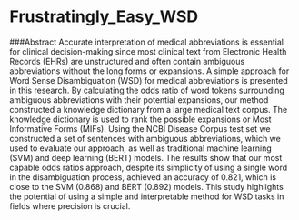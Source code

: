 # Frustratingly_Easy_WSD

###Abstract
Accurate interpretation of medical abbreviations is essential for clinical decision-making since most clinical text from Electronic Health Records (EHRs) are unstructured and often contain ambiguous abbreviations without the long forms or expansions. A simple approach for Word Sense Disambiguation (WSD) for medical abbreviations is presented in this research. By calculating the odds ratio of word tokens surrounding ambiguous abbreviations with their potential expansions, our method constructed a knowledge dictionary from a large medical text corpus. The knowledge dictionary is used to rank the possible expansions or Most Informative Forms (MIFs). Using the NCBI Disease Corpus test set we constructed a set of sentences with ambiguous abbreviations, which we used to evaluate our approach, as well as traditional machine learning (SVM) and deep learning (BERT) models. The results show that our most capable odds ratios approach, despite its simplicity of using a single word in the disambiguation process, achieved an accuracy of 0.821, which is close to the SVM (0.868) and BERT (0.892) models. This study highlights the potential of using a simple and interpretable method for WSD tasks in fields where precision is crucial.
